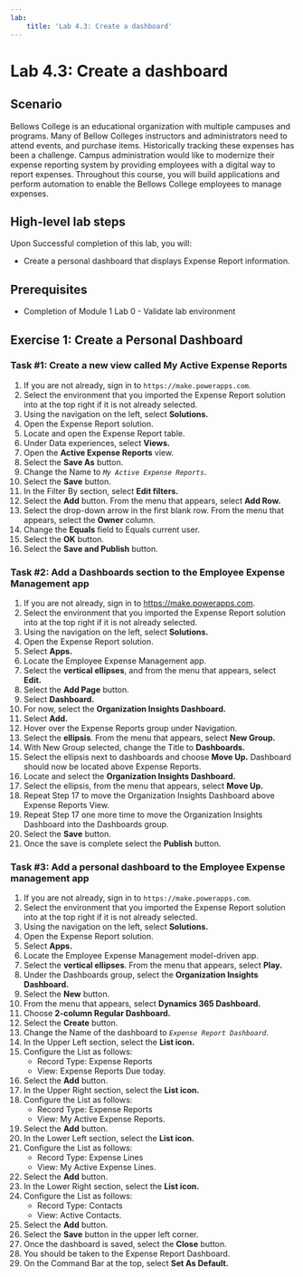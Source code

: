```yaml
---
lab:
    title: 'Lab 4.3: Create a dashboard'
---
```


# Lab 4.3: Create a dashboard 

## Scenario
Bellows College is an educational organization with multiple campuses and programs. Many of Bellow Colleges instructors and administrators need to attend events, and purchase items. Historically tracking these expenses has been a challenge.
Campus administration would like to modernize their expense reporting system by providing employees with a digital way to report expenses.
Throughout this course, you will build applications and perform automation to enable the Bellows College employees to manage expenses.

## High-level lab steps
Upon Successful completion of this lab, you will:
- Create a personal dashboard that displays Expense Report information.

## Prerequisites
- Completion of Module 1 Lab 0 - Validate lab environment

## Exercise 1: Create a Personal Dashboard

### Task #1: Create a new view called My Active Expense Reports
1. If you are not already, sign in to `https://make.powerapps.com`.
2. Select the environment that you imported the Expense Report solution into at the top right if it is not already selected.
3. Using the navigation on the left, select **Solutions.**
4. Open the Expense Report solution.
5. Locate and open the Expense Report table.
6. Under Data experiences, select **Views.**
7. Open the **Active Expense Reports** view.
8. Select the **Save As** button.
9. Change the Name to *`My Active Expense Reports`*.
10. Select the **Save** button.
11. In the Filter By section, select **Edit filters.**
12. Select the **Add** button. From the menu that appears, select **Add Row.**
13. Select the drop-down arrow in the first blank row. From the menu that appears, select the **Owner** column.
14. Change the **Equals** field to Equals current user.
15. Select the **OK** button.
16. Select the **Save and Publish** button.

### Task #2: Add a Dashboards section to the Employee Expense Management app
1. If you are not already, sign in to https://make.powerapps.com.
2. Select the environment that you imported the Expense Report solution into at the top right if it is not already selected.
3. Using the navigation on the left, select **Solutions.**
4. Open the Expense Report solution.
5. Select **Apps.**
6. Locate the Employee Expense Management app.
7. Select the **vertical ellipses**, and from the menu that appears, select **Edit.**
8. Select the **Add Page** button.
9. Select **Dashboard.**
10. For now, select the **Organization Insights Dashboard.**
11. Select **Add.**
12. Hover over the Expense Reports group under Navigation.
13. Select the **ellipsis**. From the menu that appears, select **New Group.**
14. With New Group selected, change the Title to **Dashboards.**
15. Select the ellipsis next to dashboards and choose **Move Up.** Dashboard should now be located above Expense Reports.
16. Locate and select the **Organization Insights Dashboard.**
17. Select the ellipsis, from the menu that appears, select **Move Up.**
18. Repeat Step 17 to move the Organization Insights Dashboard above Expense Reports View.
19. Repeat Step 17 one more time to move the Organization Insights Dashboard into the Dashboards group.
20. Select the **Save** button.
21. Once the save is complete select the **Publish** button.

### Task #3: Add a personal dashboard to the Employee Expense management app
1. If you are not already, sign in to `https://make.powerapps.com`.
2. Select the environment that you imported the Expense Report solution into at the top right if it is not already selected.
3. Using the navigation on the left, select **Solutions.**
4. Open the Expense Report solution.
5. Select **Apps.**
6. Locate the Employee Expense Management model-driven app.
7. Select the **vertical ellipses**. From the menu that appears, select **Play.**
8. Under the Dashboards group, select the **Organization Insights Dashboard.**
9. Select the **New** button.
10. From the menu that appears, select **Dynamics 365 Dashboard.**
11. Choose **2-column Regular Dashboard.**
12. Select the **Create** button.
13. Change the Name of the dashboard to *`Expense Report Dashboard`*.
14. In the Upper Left section, select the **List icon.**
15. Configure the List as follows:
    - Record Type: Expense Reports
    - View: Expense Reports Due today.
16. Select the **Add** button.
17. In the Upper Right section, select the **List icon.**
18. Configure the List as follows:
    - Record Type: Expense Reports
    - View: My Active Expense Reports.
19. Select the **Add** button.
20. In the Lower Left section, select the **List icon.**
21. Configure the List as follows:
    - Record Type: Expense Lines
    - View: My Active Expense Lines.
22. Select the **Add** button.
23. In the Lower Right section, select the **List icon.**
24. Configure the List as follows:
    - Record Type: Contacts
    - View: Active Contacts.
25. Select the **Add** button.
26. Select the **Save** button in the upper left corner.
27. Once the dashboard is saved, select the **Close** button.
28. You should be taken to the Expense Report Dashboard.
29. On the Command Bar at the top, select **Set As Default.**
